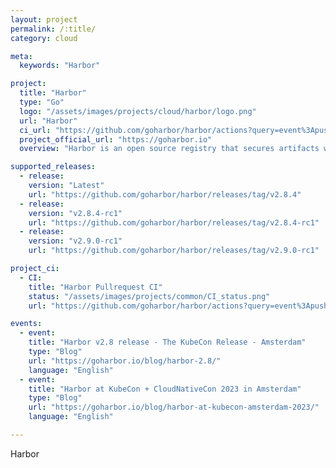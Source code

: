 ```yaml
---
layout: project
permalink: /:title/
category: cloud

meta:
  keywords: "Harbor"

project:
  title: "Harbor"
  type: "Go"
  logo: "/assets/images/projects/cloud/harbor/logo.png"
  url: "Harbor"
  ci_url: "https://github.com/goharbor/harbor/actions?query=event%3Apush+branch%3Amain+workflow%3ACI+"
  project_official_url: "https://goharbor.io"
  overview: "Harbor is an open source registry that secures artifacts with policies and role-based access control, ensures images are scanned and free from vulnerabilities, and signs images as trusted. Harbor, a CNCF Graduated project, delivers compliance, performance, and interoperability to help you consistently and securely manage artifacts across cloud native compute platforms like Kubernetes and Docker."

supported_releases:
  - release:
    version: "Latest"
    url: "https://github.com/goharbor/harbor/releases/tag/v2.8.4"
  - release:
    version: "v2.8.4-rc1"
    url: "https://github.com/goharbor/harbor/releases/tag/v2.8.4-rc1"
  - release:
    version: "v2.9.0-rc1"
    url: "https://github.com/goharbor/harbor/releases/tag/v2.9.0-rc1"

project_ci:
  - CI:
    title: "Harbor Pullrequest CI"
    status: "/assets/images/projects/common/CI_status.png"
    url: "https://github.com/goharbor/harbor/actions?query=event%3Apush+branch%3Amain+workflow%3ACI+"

events:
  - event:
    title: "Harbor v2.8 release - The KubeCon Release - Amsterdam"
    type: "Blog"
    url: "https://goharbor.io/blog/harbor-2.8/"
    language: "English"
  - event:
    title: "Harbor at KubeCon + CloudNativeCon 2023 in Amsterdam"
    type: "Blog"
    url: "https://goharbor.io/blog/harbor-at-kubecon-amsterdam-2023/"
    language: "English"

---
```


<p>Harbor</p>
